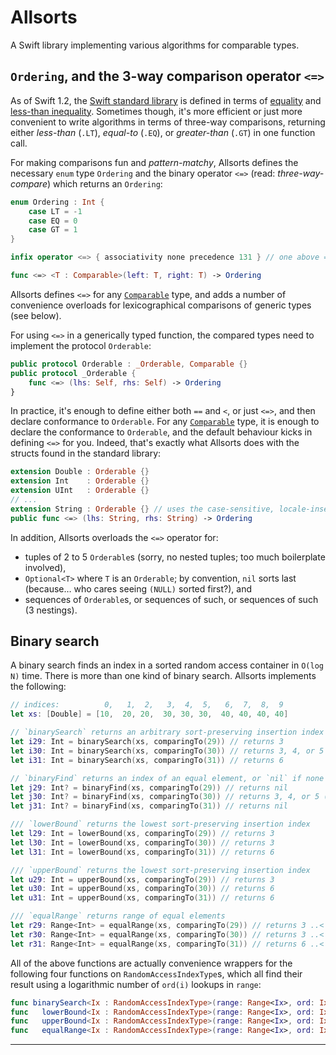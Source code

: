 Allsorts
========

A Swift library implementing various algorithms for comparable types.

`Ordering`, and the 3-way comparison operator `<=>`
---------------------------------------------------

As of Swift 1.2, the [Swift standard library][] is defined in terms of [equality][Equatable] and [less-than inequality][Comparable]. Sometimes though, it's more efficient or just more convenient to write algorithms in terms of three-way comparisons, returning either *less-than* (`.LT`), *equal-to* (`.EQ`), or *greater-than* (`.GT`) in one function call.

For making comparisons fun and *pattern-matchy*, Allsorts defines the necessary `enum` type `Ordering` and the binary operator `<=>` (read: *three-way-compare*) which returns an `Ordering`:

```swift
enum Ordering : Int {
    case LT = -1
    case EQ = 0
    case GT = 1
}

infix operator <=> { associativity none precedence 131 } // one above ==, <, etc.

func <=> <T : Comparable>(left: T, right: T) -> Ordering
```

Allsorts defines `<=>` for any [`Comparable`][Comparable] type, and adds a number of convenience overloads for lexicographical comparisons of generic types (see below).

For using `<=>` in a generically typed function, the compared types need to implement the protocol `Orderable`:

```swift
public protocol Orderable : _Orderable, Comparable {}
public protocol _Orderable {
    func <=> (lhs: Self, rhs: Self) -> Ordering
}
```

In practice, it's enough to define either both `==` and `<`, or just `<=>`, and then declare conformance to `Orderable`. For any [`Comparable`][Comparable] type, it is enough to declare the conformance to `Orderable`, and the default behaviour kicks in defining `<=>` for you. Indeed, that's exactly what Allsorts does with the structs found in the standard library:

```swift
extension Double : Orderable {}
extension Int    : Orderable {}
extension UInt   : Orderable {}
// ...
extension String : Orderable {} // uses the case-sensitive, locale-insensitive `String.compare` method
public func <=> (lhs: String, rhs: String) -> Ordering
```

In addition, Allsorts overloads the `<=>` operator for:

- tuples of 2 to 5 `Orderable`s (sorry, no nested tuples; too much boilerplate involved),
- `Optional<T>` where `T` is an `Orderable`; by convention, `nil` sorts last (because… who cares seeing `(NULL)` sorted first?), and
- sequences of `Orderable`s, or sequences of such, or sequences of such (3 nestings).

Binary search
-------------

A binary search finds an index in a sorted random access container in `O(log N)` time. There is more than one kind of binary search. Allsorts implements the following:

```swift
// indices:          0,   1,  2,   3,  4,  5,   6,  7,  8,  9
let xs: [Double] = [10,  20, 20,  30, 30, 30,  40, 40, 40, 40]

// `binarySearch` returns an arbitrary sort-preserving insertion index
let i29: Int = binarySearch(xs, comparingTo(29)) // returns 3
let i30: Int = binarySearch(xs, comparingTo(30)) // returns 3, 4, or 5
let i31: Int = binarySearch(xs, comparingTo(31)) // returns 6

// `binaryFind` returns an index of an equal element, or `nil` if none
let j29: Int? = binaryFind(xs, comparingTo(29)) // returns nil
let j30: Int? = binaryFind(xs, comparingTo(30)) // returns 3, 4, or 5 (as Int?)
let j31: Int? = binaryFind(xs, comparingTo(31)) // returns nil

/// `lowerBound` returns the lowest sort-preserving insertion index
let l29: Int = lowerBound(xs, comparingTo(29)) // returns 3
let l30: Int = lowerBound(xs, comparingTo(30)) // returns 3
let l31: Int = lowerBound(xs, comparingTo(31)) // returns 6

/// `upperBound` returns the lowest sort-preserving insertion index
let u29: Int = upperBound(xs, comparingTo(29)) // returns 3
let u30: Int = upperBound(xs, comparingTo(30)) // returns 6
let u31: Int = upperBound(xs, comparingTo(31)) // returns 6

/// `equalRange` returns range of equal elements
let r29: Range<Int> = equalRange(xs, comparingTo(29)) // returns 3 ..< 3
let r30: Range<Int> = equalRange(xs, comparingTo(30)) // returns 3 ..< 6
let r31: Range<Int> = equalRange(xs, comparingTo(31)) // returns 6 ..< 6
```

All of the above functions are actually convenience wrappers for the following four functions on `RandomAccessIndexType`s, which all find their result using a logarithmic number of `ord(i)` lookups in `range`:

```swift
func binarySearch<Ix : RandomAccessIndexType>(range: Range<Ix>, ord: Ix -> Ordering) -> Ix
func   lowerBound<Ix : RandomAccessIndexType>(range: Range<Ix>, ord: Ix -> Ordering) -> Ix
func   upperBound<Ix : RandomAccessIndexType>(range: Range<Ix>, ord: Ix -> Ordering) -> Ix
func   equalRange<Ix : RandomAccessIndexType>(range: Range<Ix>, ord: Ix -> Ordering) -> Range<Ix>
```

____
[Swift standard library]: http://swiftdoc.org/
[Comparable]: http://swiftdoc.org/protocol/Comparable/
[Equatable]: http://swiftdoc.org/protocol/Equatable/

